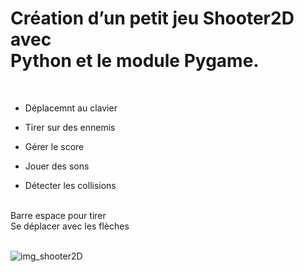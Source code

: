 # Création d’un petit jeu Shooter2D avec <br/>Python et le module Pygame.
<br/>
</>


- Déplacemnt au clavier

- Tirer sur des ennemis

- Gérer le score

- Jouer des sons

- Détecter les collisions



<br/>
Barre espace pour tirer <br/>
Se déplacer avec les flèches

<br/>
<br/>


<!-- {:style="text-align:center;"} -->



![img_shooter2D](https://github.com/JlnPrr/Shooter2D/assets/83329578/e135a3ce-e3bd-4186-8d46-fb3f4f9ce217)
